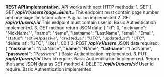 **REST API implementation.**
API works with next HTTP methods:
    1. GET
       1. GET ***/api/v1/users?page=<value>&limit=<value>***
            This endpoint must contain page number and one page limitation value. Pagination implemented
       2. GET ***/api/v1/users/:id***
            This endpoint must contain user id. Basic Authentication implemented.
       3. GET method return JSON data:
            {
            "id": 0,
            "nickname": "NickName"",
            "name": "Name",
            "lastname": "LastName",
            "email": "Email",
            "status": "active/passive",
            "created_at": "UTC",
            "updated_at": "UTC",
            "delete_at": "UTC",
            "likes": 00
        }
    2. POST ***/api/v1/users***
            JSON data required:{
            **"nickname"**: "NickName",
            **"name"**: "NAme",
            **"lastname"**: "LastName",
            **"password"**: "Password"
        }
        Basic Authentication implemented.
    3. PUT ***/api/v1/users/:id***
            User id require. Basic Authentication implemented.
            Return the same JSON data as GET method
    4. DELETE ***/api/v1/users/:id***
            User id require. Basic Authentication implemented.
            